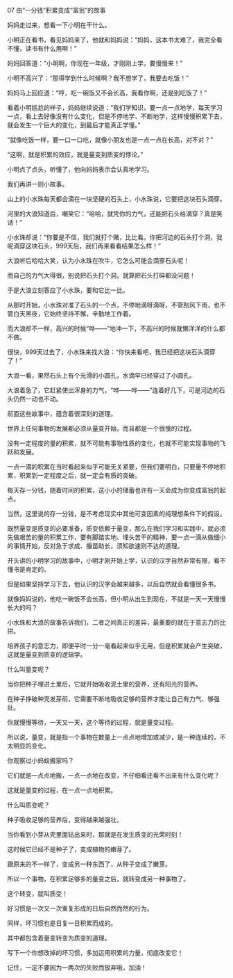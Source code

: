 07 由“一分钱”积累变成“富翁”的故事





妈妈走过来，想看一下小明在干什么。

小明正在看书，看见妈妈来了，他就和妈妈说：“妈妈，这本书太难了，我完全看不懂，读书有什么用啊！”

妈妈回答道：“小明啊，你现在一年级，才刚刚上学，要慢慢来！”

小明不高兴了：“那得学到什么时候啊？我不想学了，我要去吃饭！”

妈妈马上回应道：“哼，吃一碗饭又不会长高，我看你啊，还是别吃饭了！”

看着小明尴尬的样子，妈妈继续说道：“我们学知识，要一点一点地学，每天学习一点，看上去好像没有什么变化，但是不停地学、不断地学，这样慢慢积累下去，就会发生一个巨大的变化，到最后才能真正学懂。”

“就像吃饭一样，要一口一口吃，就像小朋友也是一点一点在长高，对不对？”

“这啊，就是积累的效应，就是量变到质变的悖论。”

小明点了点头，听懂了，他向妈妈表示会认真地学习。



我们再讲一则小故事。

山上的小水珠每天都会滴在一块坚硬的石头上，小水珠说，它要把这块石头滴穿。

河里的大浪知道后，嘲笑它：“哈哈，就凭你的力气，还能把石头给滴穿？真是笑话！”

小水珠却说：“你要是不信，我们就打个赌，比比看。你把河边的石头打个洞，我呢滴穿这块石头，999天后，我们再来看看结果怎么样！”

大浪听后哈哈大笑，认为小水珠在吹牛，它怎么可能会滴穿石头呢！

而自己的力气大得很，别说把石头打个洞，就算把石头打碎都没问题！

于是大浪立刻答应了小水珠，要和它比一比。



从那时开始，小水珠对准了石头的一个点，不停地滴呀滴呀，不管刮风下雨，也不管白天黑夜，它始终坚持不懈，辛勤地工作着。

而大浪却不一样，高兴的时候“哗——”地冲一下，不高兴的时候就懒洋洋的什么都不做。

很快，999天过去了，小水珠来找大浪：“你快来看吧，我已经把这块石头滴穿了！”

大浪一看，果然石头上有个光滑的小圆孔，水滴早已经穿过了小圆孔。

大浪着急了，它赶紧使出浑身的力气，“哗——哗——”连着好几下，可是河边的石头仍然一动也不动。



前面这些故事中，蕴含着很深刻的道理。

世界上任何事物的发展都必须从量变开始，而且都是一个很慢的过程。

没有一定程度的量的积累，就不可能有事物性质的变化，也就不可能实现事物的飞跃和发展。

一点一滴的积累在当时看起来似乎可能无关紧要，但我们要明白，只要量不停地积累，积累到一定程度之后，就一定会有质的突破。

每天存一分钱，随着时间的积累，这小小的储蓄也许有一天会成为你变成富翁的起点。

当然，这里说的存一分钱，是不考虑现实中其他可变因素的纯理想条件下的假设。

既然量变是质变的必要准备，质变依赖于量变，那么在我们学习和实践中，就必须先做艰苦的量的积累工作，要有脚踏实地、埋头苦干的精神，要一点一滴从做细小的事情开始，反对急于求成、揠苗助长，须知欲速则不达的道理。



开头讲的小明学习的故事中，小明才刚开始上学，认识的汉字自然非常有限，看不懂书是肯定的。

但是如果坚持学习下去，他认识的汉字会越来越多，以后自然就会看懂很多书。

就像妈妈说的，他吃一碗饭不会长高，但小明从出生到现在，不就是一天一天慢慢长大的吗？



小水珠和大浪的故事告诉我们，二者之间真正的差异，最重要的就在于意志力的比拼。

培养孩子的意志力，即便平时一分一毫看起来似乎无用，但是积累就会产生突破，这就是量变到质变的逻辑学。



什么叫量变呢？

当你把种子埋进土里后，它就开始吸收泥土里的营养，还有阳光的营养。

在种子挣破种壳发芽前，它需要不断地吸收足够的营养才能让自己有力气、够强壮。

你就慢慢等待，一天又一天，这个等待的过程，就是量变过程。

所以说，量变，就是指一个事物在数量上一点点地增加或减少，是一种连续的，不太明显的变化。



你观察过小蚂蚁搬家吗？

它们就是一点点地搬，一点一点地在改变，不仔细看还看不出来有什么变化呢？

这就是量变的过程，在一点一点地积累。



什么叫质变呢？

种子吸收足够的营养后，变得越来越强壮。

当你看到小芽从壳里面钻出来时，那就是在发生质变的光荣时刻！

这时候它已经不是种子了，变成植物的嫩芽了。

跟原来的不一样了，变成另一种东西了，从种子变成了嫩芽。

所以一个事物，在积累足够多的量变之后，就转变成另一种事物了。

这个转变，就叫质变！



好习惯是一次又一次重复形成的日后自然而然的行为。

同样，坏习惯也是日复一日积累而成的。

其中都包含着量变转变为质变的道理。

写下一个你想改掉的坏习惯，多加运用积累的力量，彻底改变它！

记住，一定不要因为一两次的失败而放弃哦，加油！





